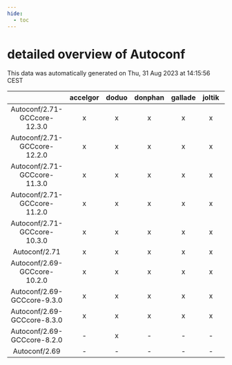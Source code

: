```yaml
---
hide:
  - toc
---
```


detailed overview of Autoconf
=============================


This data was automatically generated on Thu, 31 Aug 2023 at 14:15:56 CEST  

| |accelgor|doduo|donphan|gallade|joltik|skitty|swalot|victini|
| :---: | :---: | :---: | :---: | :---: | :---: | :---: | :---: | :---: |
|Autoconf/2.71-GCCcore-12.3.0|x|x|x|x|x|x|x|x|
|Autoconf/2.71-GCCcore-12.2.0|x|x|x|x|x|x|x|x|
|Autoconf/2.71-GCCcore-11.3.0|x|x|x|x|x|x|x|x|
|Autoconf/2.71-GCCcore-11.2.0|x|x|x|x|x|x|x|x|
|Autoconf/2.71-GCCcore-10.3.0|x|x|x|x|x|x|x|x|
|Autoconf/2.71|x|x|x|x|x|x|x|x|
|Autoconf/2.69-GCCcore-10.2.0|x|x|x|x|x|x|x|x|
|Autoconf/2.69-GCCcore-9.3.0|x|x|x|x|x|x|x|x|
|Autoconf/2.69-GCCcore-8.3.0|x|x|x|x|x|x|x|x|
|Autoconf/2.69-GCCcore-8.2.0|-|x|-|-|-|-|x|-|
|Autoconf/2.69|-|-|-|-|-|-|x|-|
